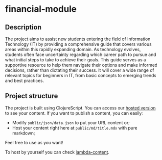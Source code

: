 # financial-module

## Description

The project aims to assist new students entering the field of Information Technology (IT) by providing a comprehensive guide that covers various areas within this rapidly expanding domain. As technology evolves, students often face uncertainty regarding which career path to pursue and what initial steps to take to achieve their goals. This guide serves as a supportive resource to help them navigate their options and make informed decisions, rather than dictating their success. It will cover a wide range of relevant topics for beginners in IT, from basic concepts to emerging trends and best practices.

## Project structure

The project is built using ClojureScript. You can access our [hosted version](https://financial-module.github.io/) to see your content. If you want to publish a content, you can easily:
- Modify `public/json/data.json` to put your URL content or;
- Host your content right here at `public/md/title.mdx` with pure markdown;

Feel free to use as you want!

To host by yourself you can check [lambda-content](https://github.com/financial-module/lambda-content). 
